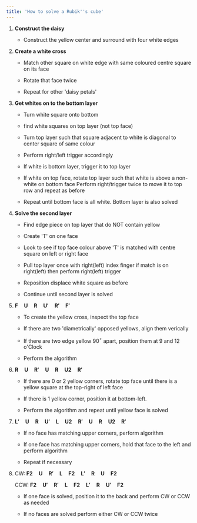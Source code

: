 ```yaml
---
title: 'How to solve a Rubik''s cube'
---
```


1.  **Construct the daisy**

    -   Construct the yellow center and surround with four white edges

2.  **Create a white cross**

    -   Match other square on white edge with same coloured centre
        square on its face

    -   Rotate that face twice

    -   Repeat for other 'daisy petals'

3.  **Get whites on to the bottom layer**

    -   Turn white square onto bottom

    -   find white squares on top layer (not top face)

    -   Turn top layer such that square adjacent to white is diagonal to
        center square of same colour

    -   Perform right/left trigger accordingly

    -   If white is bottom layer, trigger it to top layer

    -   If white on top face, rotate top layer such that white is above
        a non-white on bottom face Perform right/trigger twice to move
        it to top row and repeat as before

    -   Repeat until bottom face is all white. Bottom layer is also
        solved

4.  **Solve the second layer**

    -   Find edge piece on top layer that do NOT contain yellow

    -   Create 'T' on one face

    -   Look to see if top face colour above 'T' is matched with centre
        square on left or right face

    -   Pull top layer once with right(left) index finger if match is on
        right(left) then perform right(left) trigger

    -   Reposition displace white square as before

    -   Continue until second layer is solved

5.  $\mathbf{F\quad
                   U\quad
                   R\quad
                   U'\quad
                   R'\quad
                   F'}$

    -   To create the yellow cross, inspect the top face

    -   If there are two 'diametrically' opposed yellows, align them
        verically

    -   If there are two edge yellow 90$^{\circ}$ apart, position them
        at 9 and 12 o'Clock

    -   Perform the algorithm

6.  $\mathbf{R\quad
                   U\quad
                   R'\quad
                   U\quad
                   R\quad
                   U2\quad
                   R'}$

    -   If there are 0 or 2 yellow corners, rotate top face until there
        is a yellow square at the top-right of left face

    -   If there is 1 yellow corner, position it at bottom-left.

    -   Perform the algorithm and repeat until yellow face is solved

7.  $\mathbf{L'\quad
                   U\quad
                   R\quad
                   U'\quad
                   L\quad
                   U2\quad
                   R'\quad
                   U\quad
                   R\quad
                   U2\quad
                   R'}$

    -   If no face has matching upper corners, perform algorithm

    -   If one face has matching upper corners, hold that face to the
        left and perform algorithm

    -   Repeat if necessary

8.  CW: $\mathbf{F2\quad
                   U\quad
                   R'\quad
                   L\quad
                   F2\quad
                   L'\quad
                   R\quad
                   U\quad
                   F2\quad}$

    CCW: $\mathbf{F2\quad
                   U'\quad
                   R'\quad
                   L\quad
                   F2\quad
                   L'\quad
                   R\quad
                   U'\quad
                   F2\quad}$

    -   If one face is solved, position it to the back and perform CW or
        CCW as needed

    -   If no faces are solved perform either CW or CCW twice
